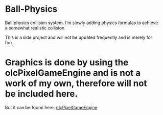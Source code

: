 # Ball-Physics
Ball physics collision system. I'm slowly adding physics formulas to achieve a somewhat realistic collision.

This is a side project and will not be updated frequently and is merely for fun.


# Graphics is done by using the olcPixelGameEngine and is not a work of my own, therefore will not be included here.
But it can be found here: [olcPixelGameEngine](https://github.com/OneLoneCoder/olcPixelGameEngine)
